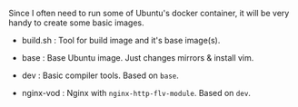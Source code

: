 
Since I often need to run some of Ubuntu's docker container, it will be very handy to create some basic images.

* build.sh : Tool for build image and it's base image(s).

* base : Base Ubuntu image. Just changes mirrors & install vim.
* dev : Basic compiler tools. Based on `base`.
* nginx-vod : Nginx with `nginx-http-flv-module`. Based on `dev`.
